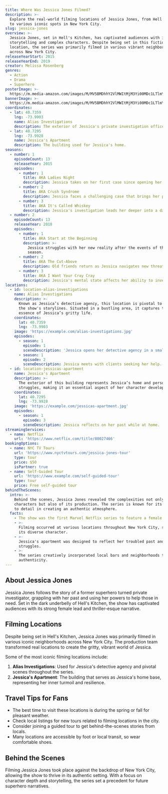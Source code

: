 ```yaml
---
title: Where Was Jessica Jones Filmed?
description: >-
  Explore the real-world filming locations of Jessica Jones, from Hell's Kitchen
  to various iconic spots in New York City.
slug: jessica-jones
overview: >-
  Jessica Jones, set in Hell's Kitchen, has captivated audiences with its gritty
  storytelling and complex characters. Despite being set in this fictional
  location, the series was primarily filmed in various vibrant neighborhoods
  across New York City.
releaseYearStart: 2015
releaseYearEnd: 2019
creator: Melissa Rosenberg
genres:
  - Action
  - Drama
  - Superhero
posterImage: >-
  https://m.media-amazon.com/images/M/MV5BMDhhY2VlMWItMjM3Yi00MDc1LTlmYjctNjMzNDIxZjc5NGEwXkEyXkFqcGc@._V1_SX300.jpg
bannerImage: >-
  https://m.media-amazon.com/images/M/MV5BMDhhY2VlMWItMjM3Yi00MDc1LTlmYjctNjMzNDIxZjc5NGEwXkEyXkFqcGc@._V1_SX300.jpg
coordinates:
  - lat: 40.7359
    lng: -73.9903
    name: Alias Investigations
    description: The exterior of Jessica's private investigation office.
  - lat: 40.7295
    lng: -73.9928
    name: Jessica's Apartment
    description: The building used for Jessica's home.
seasons:
  - number: 1
    episodeCount: 13
    releaseYear: 2015
    episodes:
      - number: 1
        title: AKA Ladies Night
        description: Jessica takes on her first case since opening her detective agency.
      - number: 2
        title: AKA Crush Syndrome
        description: Jessica faces a challenging case that brings her past back into focus.
      - number: 3
        title: AKA It's Called Whiskey
        description: Jessica's investigation leads her deeper into a dangerous world.
  - number: 2
    episodeCount: 13
    releaseYear: 2018
    episodes:
      - number: 1
        title: AKA Start at the Beginning
        description: >-
          Jessica struggles with her new reality after the events of the last
          season.
      - number: 2
        title: AKA The Cut-Above
        description: Old friends return as Jessica navigates new threats.
      - number: 3
        title: AKA I Want Your Cray Cray
        description: Jessica's mental state affects her ability to investigate.
locations:
  - id: location-alias-investigations
    name: Alias Investigations
    description: >-
      Known as Jessica’s detective agency, this location is pivotal to many of
      the show's storylines. Situated in a bustling area, it captures the
      essence of Jessica’s gritty life.
    coordinates:
      lat: 40.7359
      lng: -73.9903
    image: 'https://example.com/alias-investigations.jpg'
    episodes:
      - season: 1
        episode: 1
        sceneDescription: 'Jessica opens her detective agency in a small, tucked-away office.'
      - season: 1
        episode: 2
        sceneDescription: Jessica meets with clients seeking her help.
  - id: location-jessicas-apartment
    name: Jessica's Apartment
    description: >-
      The exterior of this building represents Jessica’s home and personal
      struggles, making it an essential aspect of her character development.
    coordinates:
      lat: 40.7295
      lng: -73.9928
    image: 'https://example.com/jessicas-apartment.jpg'
    episodes:
      - season: 1
        episode: 3
        sceneDescription: Jessica reflects on her past while at home.
streamingServices:
  - name: Netflix
    url: 'https://www.netflix.com/title/80027466'
bookingOptions:
  - name: NYC TV Tours
    url: 'https://www.nyctvtours.com/jessica-jones-tour'
    type: tour
    price: $50
    isPartner: true
  - name: Self-Guided Tour
    url: 'https://www.example.com/self-guided-tour'
    type: tour
    price: Free self-guided tour
behindTheScenes:
  intro: >-
    Behind the scenes, Jessica Jones revealed the complexities not only of its
    characters but also of its production. The series is known for its attention
    to detail in creating an authentic atmosphere.
  facts:
    - The show was the first Marvel Netflix series to feature a female lead.
    - >-
      Filming occurred at various locations throughout New York City, showcasing
      its diverse character.
    - >-
      Jessica's apartment was designed to reflect her troubled past and
      struggles.
    - >-
      The series creatively incorporated local bars and neighborhoods to enhance
      authenticity.
---
```


## About Jessica Jones

Jessica Jones follows the story of a former superhero turned private investigator, grappling with her past and using her powers to help those in need. Set in the dark underbelly of Hell's Kitchen, the show has captivated audiences with its strong female lead and thriller-esque narrative.

## Filming Locations

Despite being set in Hell's Kitchen, Jessica Jones was primarily filmed in various iconic neighborhoods across New York City. The production team transformed real locations to create the gritty, vibrant world of Jessica.

Some of the most iconic filming locations include:

1. **Alias Investigations**: Used for Jessica's detective agency and pivotal scenes throughout the series.
2. **Jessica's Apartment**: The building that serves as Jessica's home base, representing her inner turmoil and resilience.

## Travel Tips for Fans

- The best time to visit these locations is during the spring or fall for pleasant weather.
- Check local listings for new tours related to filming locations in the city.
- Consider joining a guided tour to get behind-the-scenes stories from locals.
- Many locations are accessible by foot or local transit, so wear comfortable shoes.

## Behind the Scenes

Filming Jessica Jones took place against the backdrop of New York City, allowing the show to thrive in its authentic setting. With a focus on character depth and storytelling, the series set a precedent for future superhero narratives.
